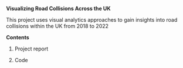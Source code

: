 **Visualizing Road Collisions Across the UK**

This project uses visual analytics approaches to gain insights into road collisions within the UK from 2018 to 2022

**Contents**

1. Project report

2. Code
